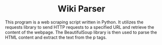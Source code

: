 <h1 align="center">Wiki Parser</h1>

<p>This program is a web scraping script written in Python. It utilizes the requests library to send HTTP requests to a specified URL and retrieve the content of the webpage. The BeautifulSoup library is then used to parse the HTML content and extract the text from the p tags.</p>

